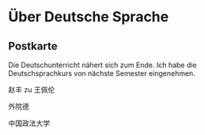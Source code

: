 # Über Deutsche Sprache

## Postkarte
Die Deutschunterricht nähert sich zum Ende.
Ich habe die Deutschsprachkurs von nächste Semester eingenehmen.

赵丰 zu 王佩伦

外院德

中国政法大学

